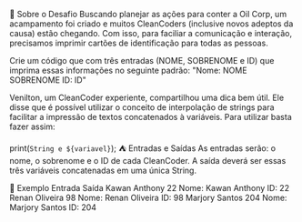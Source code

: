 🌱 Sobre o Desafio 
Buscando planejar as ações para conter a Oil Corp, um acampamento foi criado e muitos CleanCoders (inclusive novos adeptos da causa) estão chegando. Com isso, para faciliar a comunicação e interação, precisamos imprimir cartões de identificação para todas as pessoas.

Crie um código que com três entradas (NOME, SOBRENOME e ID) que imprima essas informações no seguinte padrão: "Nome: NOME SOBRENOME ID: ID"

Venilton, um CleanCoder experiente, compartilhou uma dica bem útil. Ele disse que é possível utilizar o conceito de interpolação de strings para facilitar a impressão de textos concatenados à variáveis. Para utilizar basta fazer assim:

print(`String e ${variavel}`);
⛺ Entradas e Saídas
As entradas serão: o nome, o sobrenome e o ID de cada CleanCoder. A saída deverá ser essas três variáveis concatenadas em uma única String.

🌳 Exemplo
   Entrada 	  Saída 
Kawan
Anthony
22       	Nome: Kawan Anthony ID: 22      
Renan
Oliveira
98       	Nome: Renan Oliveira ID: 98
Marjory
 Santos
204                    	Nome: Marjory Santos ID: 204
